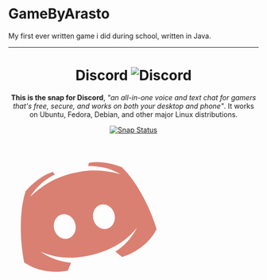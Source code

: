 # GameByArasto

My first ever written game i did during school,
written in Java.

<hr>
<h1 align="center">
    Discord
  <img src="https://discordapp.com/assets/2c21aeda16de354ba5334551a883b481.png" alt="Discord">
  <br />
</h1>

<p align="center"><b>This is the snap for Discord</b>, <i>"an all-in-one voice
and text chat for gamers that's free, secure, and works on both your desktop
and phone"</i>. It works on Ubuntu, Fedora, Debian, and other major Linux
distributions.</p>
<p align="center">
<a href="https://build.snapcraft.io/user/snapcrafters/discord"><img src="https://build.snapcraft.io/badge/snapcrafters/discord.svg" alt="Snap Status"></a>
</p>
<svg width="300" height="300" xmlns="http://www.w3.org/2000/svg" xmlns:xlink="http://www.w3.org/1999/xlink" class="discord-logo-container" viewBox="0 0 48 48">
  <defs>
    <g>
      <path id="discord-logo" d="m40,12c0,0 -4.585,-3.588 -10,-4l-0.488,0.976c4.896,1.198 7.142,2.915 9.488,5.024c-4.045,-2.065 -8.039,-4 -15,-4s-10.955,1.935 -15,4c2.346,-2.109 5.018,-4.015 9.488,-5.024l-0.488,-0.976c-5.681,0.537 -10,4 -10,4s-5.121,7.425 -6,22c5.162,5.953 13,6 13,6l1.639,-2.185c-2.782,-0.967 -5.924,-2.694 -8.639,-5.815c3.238,2.45 8.125,5 16,5s12.762,-2.55 16,-5c-2.715,3.121 -5.857,4.848 -8.639,5.815l1.639,2.185c0,0 7.838,-0.047 13,-6c-0.879,-14.575 -6,-22 -6,-22zm-22.5,18c-1.933,0 -3.5,-1.791 -3.5,-4c0,-2.209 1.567,-4 3.5,-4s3.5,1.791 3.5,4c0,2.209 -1.567,4 -3.5,4zm13,0c-1.933,0 -3.5,-1.791 -3.5,-4c0,-2.209 1.567,-4 3.5,-4s3.5,1.791 3.5,4c0,2.209 -1.567,4 -3.5,4z"
      />
    </g>
  </defs>
  <g class="discord-logo">
    <use class="discord-original" href="#discord-logo">
    </use>
    <animateTransform attributeName="transform" type="rotate" values="0 24 24;-18 24 24;16.8 24 24;-11.4 24 24;8.7 24 24;-7.5 24 24;6 24 24;-4.8 24 24;3.79 24 24;-3.12 24 24;2.52 24 24;-2.01 24 24;1.56 24 24;-1.2 24 24;0.96 24 24;-0.75 24 24;0.6 24 24;-0.48 24 24;0.384 24 24;0 24 24;0 24 24;0 24 24;0 24 24;0 24 24;0 24 24"
    begin="0s" dur="2s" fill="freeze" repeatCount="indefinite" />
  </g>
  <animate fill="freeze" dur="4000ms" begin="0s" values="#DA7272;#DABF72;#A6DA72;#72DA8C;#72DADA;#728CDA;#A672DA;#DA72C0;#DA7272" calMode="linear" attributeName="fill" repeatCount="indefinite" />
</svg>
